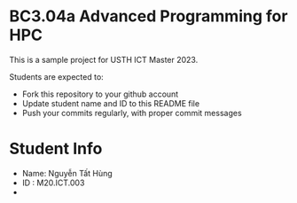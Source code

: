 BC3.04a Advanced Programming for HPC
=============================================

This is a sample project for USTH ICT Master 2023.

Students are expected to:

* Fork this repository to your github account
* Update student name and ID to this README file
* Push your commits regularly, with proper commit messages

Student Info
=======================

* Name: Nguyễn Tất Hùng
* ID : M20.ICT.003
* 

